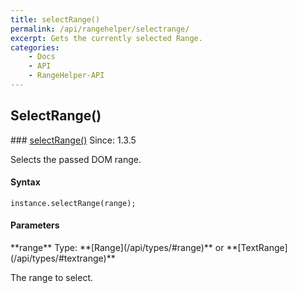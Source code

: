 ```yaml
---
title: selectRange()
permalink: /api/rangehelper/selectrange/
excerpt: Gets the currently selected Range.
categories:
    - Docs
    - API
    - RangeHelper-API
---
```

## SelectRange()

<article class="api method" markdown="1">
### <a id="selectRange" href="#selectRange">selectRange()</a> <span class="since">Since: 1.3.5</span>

Selects the passed DOM range.


#### Syntax

	instance.selectRange(range);


#### Parameters
<div class="parameters">
<div class="parameter" markdown="1">
**range**  
Type: **[Range](/api/types/#range)** or **[TextRange](/api/types/#textrange)**

The range to select.
</div>
</div>
</article>

